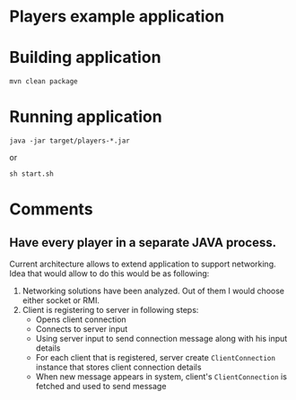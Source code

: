 # Players example application

# Building application
`mvn clean package`

# Running application
`java -jar target/players-*.jar`

or
 
 `sh start.sh`

# Comments

## Have every player in a separate JAVA process.

Current architecture allows to extend application to support networking. Idea that would allow to do this would be as following:
1. Networking solutions have been analyzed. Out of them I would choose either socket or RMI.
1. Client is registering to server in following steps:
    - Opens client connection
    - Connects to server input
    - Using server input to send connection message along with his input details
    - For each client that is registered, server create `ClientConnection` instance that stores client connection details
    - When new message appears in system, client's `ClientConnection` is fetched and used to send message
